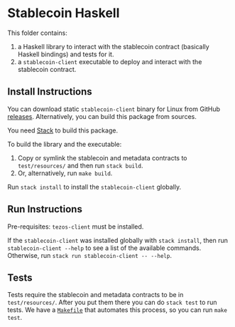 <!--
SPDX-FileCopyrightText: 2020 tqtezos
SPDX-License-Identifier: MIT
-->

# Stablecoin Haskell

This folder contains:

1. a Haskell library to interact with the stablecoin contract (basically Haskell bindings) and tests for it.
2. a `stablecoin-client` executable to deploy and interact with the stablecoin contract.

## Install Instructions

You can download static `stablecoin-client` binary for Linux from GitHub [releases](https://github.com/tqtezos/stablecoin/releases).
Alternatively, you can build this package from sources.

You need [Stack](http://haskellstack.org/) to build this package.

To build the library and the executable:
1. Copy or symlink the stablecoin and metadata contracts to `test/resources/` and then run `stack build`.
2. Or, alternatively, run `make build`.

Run `stack install` to install the `stablecoin-client` globally.

## Run Instructions

Pre-requisites: `tezos-client` must be installed.

If the `stablecoin-client` was installed globally with `stack install`, then run `stablecoin-client --help`
to see a list of the available commands.
Otherwise, run `stack run stablecoin-client -- --help`.

## Tests

Tests require the stablecoin and metadata contracts to be in `test/resources/`.
After you put them there you can do `stack test` to run tests.
We have a [`Makefile`](Makefile) that automates this process, so you can run `make test`.
